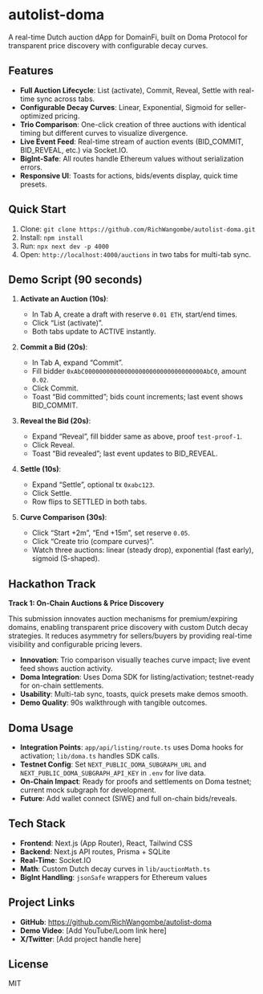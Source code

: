# autolist-doma

A real-time Dutch auction dApp for DomainFi, built on Doma Protocol for transparent price discovery with configurable decay curves.

## Features

- **Full Auction Lifecycle**: List (activate), Commit, Reveal, Settle with real-time sync across tabs.
- **Configurable Decay Curves**: Linear, Exponential, Sigmoid for seller-optimized pricing.
- **Trio Comparison**: One-click creation of three auctions with identical timing but different curves to visualize divergence.
- **Live Event Feed**: Real-time stream of auction events (BID_COMMIT, BID_REVEAL, etc.) via Socket.IO.
- **BigInt-Safe**: All routes handle Ethereum values without serialization errors.
- **Responsive UI**: Toasts for actions, bids/events display, quick time presets.

## Quick Start

1. Clone: `git clone https://github.com/RichWangombe/autolist-doma.git`
2. Install: `npm install`
3. Run: `npx next dev -p 4000`
4. Open: `http://localhost:4000/auctions` in two tabs for multi-tab sync.

## Demo Script (90 seconds)

1. **Activate an Auction (10s)**:
   - In Tab A, create a draft with reserve `0.01 ETH`, start/end times.
   - Click “List (activate)”.
   - Both tabs update to ACTIVE instantly.

2. **Commit a Bid (20s)**:
   - In Tab A, expand “Commit”.
   - Fill bidder `0xAbC000000000000000000000000000000000AbC0`, amount `0.02`.
   - Click Commit.
   - Toast “Bid committed”; bids count increments; last event shows BID_COMMIT.

3. **Reveal the Bid (20s)**:
   - Expand “Reveal”, fill bidder same as above, proof `test-proof-1`.
   - Click Reveal.
   - Toast “Bid revealed”; last event updates to BID_REVEAL.

4. **Settle (10s)**:
   - Expand “Settle”, optional tx `0xabc123`.
   - Click Settle.
   - Row flips to SETTLED in both tabs.

5. **Curve Comparison (30s)**:
   - Click “Start +2m”, “End +15m”, set reserve `0.05`.
   - Click “Create trio (compare curves)”.
   - Watch three auctions: linear (steady drop), exponential (fast early), sigmoid (S-shaped).

## Hackathon Track

**Track 1: On-Chain Auctions & Price Discovery**

This submission innovates auction mechanisms for premium/expiring domains, enabling transparent price discovery with custom Dutch decay strategies. It reduces asymmetry for sellers/buyers by providing real-time visibility and configurable pricing levers.

- **Innovation**: Trio comparison visually teaches curve impact; live event feed shows auction activity.
- **Doma Integration**: Uses Doma SDK for listing/activation; testnet-ready for on-chain settlements.
- **Usability**: Multi-tab sync, toasts, quick presets make demos smooth.
- **Demo Quality**: 90s walkthrough with tangible outcomes.

## Doma Usage

- **Integration Points**: `app/api/listing/route.ts` uses Doma hooks for activation; `lib/doma.ts` handles SDK calls.
- **Testnet Config**: Set `NEXT_PUBLIC_DOMA_SUBGRAPH_URL` and `NEXT_PUBLIC_DOMA_SUBGRAPH_API_KEY` in `.env` for live data.
- **On-Chain Impact**: Ready for proofs and settlements on Doma testnet; current mock subgraph for development.
- **Future**: Add wallet connect (SIWE) and full on-chain bids/reveals.

## Tech Stack

- **Frontend**: Next.js (App Router), React, Tailwind CSS
- **Backend**: Next.js API routes, Prisma + SQLite
- **Real-Time**: Socket.IO
- **Math**: Custom Dutch decay curves in `lib/auctionMath.ts`
- **BigInt Handling**: `jsonSafe` wrappers for Ethereum values

## Project Links

- **GitHub**: https://github.com/RichWangombe/autolist-doma
- **Demo Video**: [Add YouTube/Loom link here]
- **X/Twitter**: [Add project handle here]

## License

MIT
